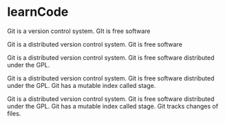 # learnCode


Git is a version control system.
GIt is free software



Git is a distributed version control system.
Git is free software


Git is a distributed version control system.
Git is free software distributed under the GPL.

Git is a distributed version control system.
Git is free software distributed under the GPL.
Git has a mutable index called stage.

Git is a distributed version control system.
Git is free software distributed under the GPL.
Git has a mutable index called stage.
Git tracks changes of files.